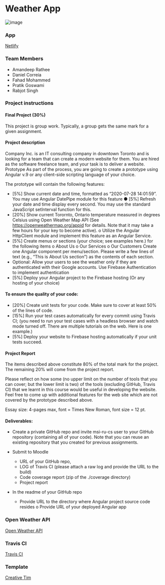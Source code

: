 # Weather App
![image](https://user-images.githubusercontent.com/7269571/163480788-1e378626-e75e-4736-ad57-5b0c7c7b5834.png)

### App
[Netlify](https://aml3304.netlify.app/)

### Team Members
- Amandeep Rathee
- Daniel Correia
- Fahad Mohammed
- Pratik Goswami
- Rabjot Singh

### Project instructions
#### Final Project (30%)  
This project is group work. Typically, a group gets the same mark for a given assignment.  

#### Project description 
Company Inc. is an IT consulting company in downtown Toronto and is looking for a team that can create a modern website for them. You are hired as the software freelance team, and your task is to deliver a website. Prototype As part of the process, you are going to create a prototype using Angular v.9 or any client-side scripting language of your choice. 


The prototype will contain the following features: 
- [5%] Show current date and time, formatted as “2020-07-28 14:01:59”. You may use Angular   DatePipe module for this feature ● [5%] Refresh your date and time display every second. You may use the standard JavaScript setInterval function for this.
- [20%] Show current Torornto, Ontario temperature measured in degrees Celsius using Open Weather Map API (See https://openweathermap.org/appid for details. Note that it may take a few hours for your key to become active).  o Utilize the Angular HttpClient module and implement this feature as an Angular Service. 
- [5%] Create menus or sections (your choice; see examples here.)  for the following items o About Us o Our Services o Our Customers Create one Angular component per menu/section. Please write a few lines of text (e.g., “This is About Us section”) as the contents of each section.
- Optional: Allow your users to see the weather only if they are authenticated with their Google accounts. Use Firebase Authentication to implement authentication 
- [5%] Deploy your Angular project to the Firebase hosting (Or any hosting of your choice) 

#### To ensure the quality of your code: 
- [20%] Create unit tests for your code. Make sure to cover at least 50% of the lines of code. 
- [15%] Run your test cases automatically for every commit using Travis CI; (you need to run your test cases with a headless browser and watch mode turned off. There are multiple tutorials on the web. Here is one example.) 
- [5%] Deploy your website to Firebase hosting automatically if your unit tests succeed.

#### Project Report 
The items described above constitute 80% of the total mark for the project. The remaining 20% will come from the project report. 


Please reflect on how some (no upper limit on the number of tools that you can cover; but the lower limit is two) of the tools (excluding GitHub, Travis CI) that we learnt in this course would be useful in developing the website. Feel free to come up with additional features for the web site which are not covered by the prototype described above. 


Essay size: 4-pages max, font = Times New Roman, font size = 12 pt.  


#### Deliverables: 
- Create a private GitHub repo and invite msi-ru-cs user to your GitHub repository (containing all of your code). Note that you can reuse an existing repository that you created for previous assignments. 
- Submit to Moodle
  - URL of your GitHub repo, 
  -  LOG of Travis CI (please attach a raw log and provide the URL to the build)  
  - Code coverage report (zip of the ./coverage directory) 
  - Project report 


- In the readme of your GitHub repo 
  - Provide URL to the directory where Angular project source code resides o Provide URL of your deployed Angular app

### Open Weather API
[Open Weather API](https://openweathermap.org/appid)

### Travis CI
[Travis CI](https://travis-ci.com/)

### Template
[Creative Tim](https://www.creative-tim.com/product/paper-kit-2-angular)
